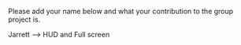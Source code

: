Please add your name below and what your contribution to the group project is.

Jarrett --> HUD and Full screen